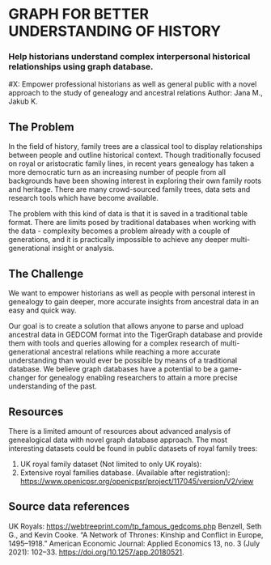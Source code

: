 # GRAPH FOR BETTER UNDERSTANDING OF HISTORY
### Help historians understand complex interpersonal historical relationships using graph database.
 

#X: Empower professional historians as well as general public with a novel approach to the study of genealogy and ancestral relations
Author: Jana M., Jakub K.

## The Problem

In the field of history, family trees are a classical tool to display relationships between people and 
outline historical context. Though traditionally focused on royal or aristocratic family lines, in recent years genealogy 
has taken a more democratic turn as an increasing number of people from all backgrounds have been showing interest in
exploring their own family roots and heritage. There are many crowd-sourced family trees, data sets and research tools which 
have become available.

The problem with this kind of data is that it is saved in a traditional table format. There are limits posed
by traditional databases when working with the data - complexity becomes a problem already with a couple of generations,
and it is practically impossible to achieve any deeper multi-generational insight or analysis.

## The Challenge

We want to empower historians as well as people with personal interest in genealogy to gain deeper, more accurate insights
from ancestral data in an easy and quick way.

Our goal is to create a solution that allows anyone to parse and upload ancestral data in GEDCOM format into 
the TigerGraph database and provide them with tools and queries allowing for a complex research of multi-generational 
ancestral relations while reaching a more accurate understanding than would ever be possible by means of a 
traditional database. We believe graph databases have a potential to be a game-changer for genealogy enabling researchers
to attain a more precise understanding of the past. 

## Resources

There is a limited amount of resources about advanced analysis of genealogical data with novel graph database approach.
The most interesting datasets could be found in public datasets of royal family trees:
1) UK royal family dataset (Not limited to only UK royals): 
2) Extensive royal families database. (Available after registration): https://www.openicpsr.org/openicpsr/project/117045/version/V2/view


## Source data references
UK Royals: https://webtreeprint.com/tp_famous_gedcoms.php
Benzell, Seth G., and Kevin Cooke. “A Network of Thrones: Kinship and Conflict in Europe, 1495–1918.” American Economic Journal: Applied Economics 13, no. 3 (July 2021): 102–33. https://doi.org/10.1257/app.20180521.
